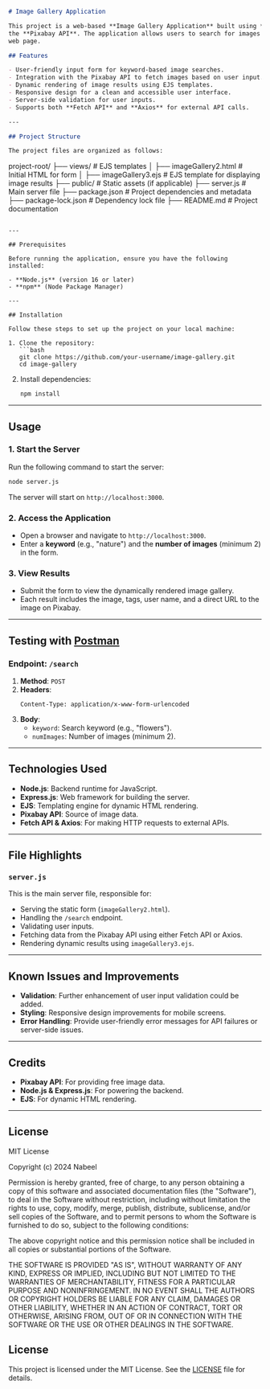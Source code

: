 
```markdown
# Image Gallery Application

This project is a web-based **Image Gallery Application** built using **Node.js**, **Express.js**, **EJS** templating engine, and
the **Pixabay API**. The application allows users to search for images by keyword and view results dynamically rendered on a
web page.

## Features

- User-friendly input form for keyword-based image searches.
- Integration with the Pixabay API to fetch images based on user input.
- Dynamic rendering of image results using EJS templates.
- Responsive design for a clean and accessible user interface.
- Server-side validation for user inputs.
- Supports both **Fetch API** and **Axios** for external API calls.

---

## Project Structure

The project files are organized as follows:

```
project-root/
├── views/                    # EJS templates
│   ├── imageGallery2.html    # Initial HTML for form
│   ├── imageGallery3.ejs     # EJS template for displaying image results
├── public/                   # Static assets (if applicable)
├── server.js                 # Main server file
├── package.json              # Project dependencies and metadata
├── package-lock.json         # Dependency lock file
├── README.md                 # Project documentation
```

---

## Prerequisites

Before running the application, ensure you have the following installed:

- **Node.js** (version 16 or later)
- **npm** (Node Package Manager)

---

## Installation

Follow these steps to set up the project on your local machine:

1. Clone the repository:
   ```bash
   git clone https://github.com/your-username/image-gallery.git
   cd image-gallery
   ```

2. Install dependencies:
   ```bash
   npm install
   ```

---

## Usage

### 1. Start the Server
Run the following command to start the server:
```bash
node server.js
```

The server will start on `http://localhost:3000`.

### 2. Access the Application
- Open a browser and navigate to `http://localhost:3000`.
- Enter a **keyword** (e.g., "nature") and the **number of images** (minimum 2) in the form.

### 3. View Results
- Submit the form to view the dynamically rendered image gallery.
- Each result includes the image, tags, user name, and a direct URL to the image on Pixabay.

---

## Testing with [Postman](https://www.postman.com/)

### Endpoint: `/search`

1. **Method**: `POST`
2. **Headers**:
   ```
   Content-Type: application/x-www-form-urlencoded
   ```
3. **Body**:
   - `keyword`: Search keyword (e.g., "flowers").
   - `numImages`: Number of images (minimum 2).

---

## Technologies Used

- **Node.js**: Backend runtime for JavaScript.
- **Express.js**: Web framework for building the server.
- **EJS**: Templating engine for dynamic HTML rendering.
- **Pixabay API**: Source of image data.
- **Fetch API & Axios**: For making HTTP requests to external APIs.

---

## File Highlights

### `server.js`

This is the main server file, responsible for:

- Serving the static form (`imageGallery2.html`).
- Handling the `/search` endpoint.
- Validating user inputs.
- Fetching data from the Pixabay API using either Fetch API or Axios.
- Rendering dynamic results using `imageGallery3.ejs`.

---

## Known Issues and Improvements

- **Validation**: Further enhancement of user input validation could be added.
- **Styling**: Responsive design improvements for mobile screens.
- **Error Handling**: Provide user-friendly error messages for API failures or server-side issues.

---

## Credits

- **Pixabay API**: For providing free image data.
- **Node.js & Express.js**: For powering the backend.
- **EJS**: For dynamic HTML rendering.

---

## License
MIT License

Copyright (c) 2024 Nabeel

Permission is hereby granted, free of charge, to any person obtaining a copy
of this software and associated documentation files (the "Software"), to deal
in the Software without restriction, including without limitation the rights
to use, copy, modify, merge, publish, distribute, sublicense, and/or sell
copies of the Software, and to permit persons to whom the Software is
furnished to do so, subject to the following conditions:

The above copyright notice and this permission notice shall be included in all
copies or substantial portions of the Software.

THE SOFTWARE IS PROVIDED "AS IS", WITHOUT WARRANTY OF ANY KIND, EXPRESS OR
IMPLIED, INCLUDING BUT NOT LIMITED TO THE WARRANTIES OF MERCHANTABILITY,
FITNESS FOR A PARTICULAR PURPOSE AND NONINFRINGEMENT. IN NO EVENT SHALL THE
AUTHORS OR COPYRIGHT HOLDERS BE LIABLE FOR ANY CLAIM, DAMAGES OR OTHER
LIABILITY, WHETHER IN AN ACTION OF CONTRACT, TORT OR OTHERWISE, ARISING FROM,
OUT OF OR IN CONNECTION WITH THE SOFTWARE OR THE USE OR OTHER DEALINGS IN THE
SOFTWARE.

## License

This project is licensed under the MIT License. See the [LICENSE](./LICENSE) file for details.

